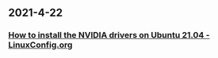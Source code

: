 
## 2021-4-22

### [How to install the NVIDIA drivers on Ubuntu 21.04 - LinuxConfig.org](https://linuxconfig.org/how-to-install-the-nvidia-drivers-on-ubuntu-21-04)